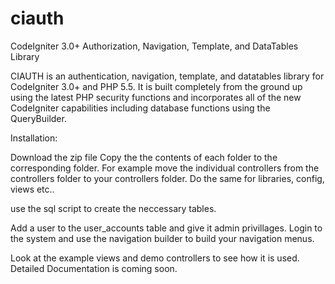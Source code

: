 # ciauth
CodeIgniter 3.0+ Authorization, Navigation, Template, and DataTables Library

CIAUTH is an authentication, navigation, template, and datatables library for CodeIgniter 3.0+ and PHP 5.5. It is built 
completely from the ground up using the latest PHP security functions and incorporates
all of the new CodeIgniter capabilities including database functions using the
QueryBuilder. 

Installation:

Download the zip file
Copy the the contents of each folder to the corresponding folder. For example move the individual controllers from the controllers folder to your controllers folder. Do the same for libraries, config, views etc..

use the sql script to create the neccessary tables. 

Add a user to the user_accounts table and give it admin privillages. Login to the system and use the navigation builder to build your navigation menus.

Look at the example views and demo controllers to see how it is used. Detailed Documentation is coming soon.
